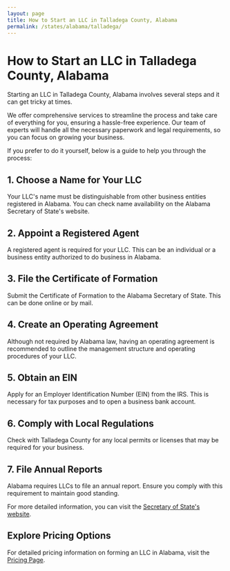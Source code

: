 ```yaml
---
layout: page
title: How to Start an LLC in Talladega County, Alabama
permalink: /states/alabama/talladega/
---
```


<h1>How to Start an LLC in Talladega County, Alabama</h1>

<p>Starting an LLC in Talladega County, Alabama involves several steps and it can get tricky at times.</p>

<p>We offer comprehensive services to streamline the process and take care of everything for you, ensuring a hassle-free experience. Our team of experts will handle all the necessary paperwork and legal requirements, so you can focus on growing your business.</p>

<p>If you prefer to do it yourself, below is a guide to help you through the process:</p>

<h2>1. Choose a Name for Your LLC</h2>
<p>Your LLC's name must be distinguishable from other business entities registered in Alabama. You can check name availability on the Alabama Secretary of State's website.</p>

<h2>2. Appoint a Registered Agent</h2>
<p>A registered agent is required for your LLC. This can be an individual or a business entity authorized to do business in Alabama.</p>

<h2>3. File the Certificate of Formation</h2>
<p>Submit the Certificate of Formation to the Alabama Secretary of State. This can be done online or by mail.</p>

<h2>4. Create an Operating Agreement</h2>
<p>Although not required by Alabama law, having an operating agreement is recommended to outline the management structure and operating procedures of your LLC.</p>

<h2>5. Obtain an EIN</h2>
<p>Apply for an Employer Identification Number (EIN) from the IRS. This is necessary for tax purposes and to open a business bank account.</p>

<h2>6. Comply with Local Regulations</h2>
<p>Check with Talladega County for any local permits or licenses that may be required for your business.</p>

<h2>7. File Annual Reports</h2>
<p>Alabama requires LLCs to file an annual report. Ensure you comply with this requirement to maintain good standing.</p>

<p>For more detailed information, you can visit the <a href="https://www.sos.alabama.gov/">Secretary of State's website</a>.</p>

<h2>Explore Pricing Options</h2>
<p>For detailed pricing information on forming an LLC in Alabama, visit the <a href="{ '/new-pricing/' | relative_url }">Pricing Page</a>.</p>

